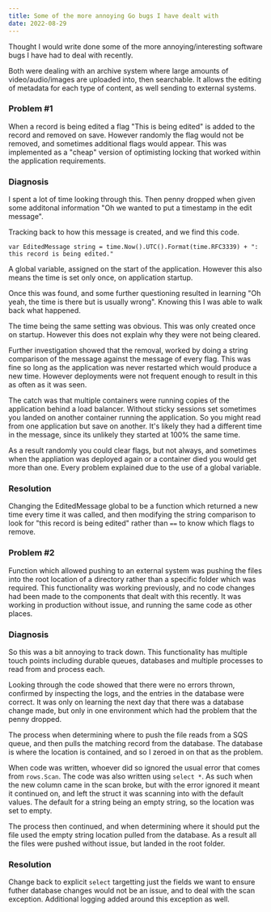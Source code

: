 ```yaml
---
title: Some of the more annoying Go bugs I have dealt with
date: 2022-08-29
---
```


Thought I would write done some of the more annoying/interesting software bugs I have had to deal with recently.

Both were dealing with an archive system where large amounts of video/audio/images are uploaded into, then searchable. It allows the editing of metadata for each type of content, as well sending to external systems.


### Problem #1

When a record is being edited a flag "This is being edited" is added to the record and removed on save. However randomly the flag would not be removed, and sometimes additional flags would appear. This was implemented as a "cheap" version of optimisting locking that worked within the application requirements.

### Diagnosis

I spent a lot of time looking through this. Then penny dropped when given some additonal information "Oh we wanted to put a timestamp in the edit message".

Tracking back to how this message is created, and we find this code.

```
var EditedMessage string = time.Now().UTC().Format(time.RFC3339) + ": this record is being edited."
```

A global variable, assigned on the start of the application. However this also means the time is set only once, on application startup.

Once this was found, and some further questioning resulted in learning "Oh yeah, the time is there but is usually wrong". Knowing this I was able to walk back what happened.

The time being the same setting was obvious. This was only created once on startup. However this does not explain why they were not being cleared.

Further investigation showed that the removal, worked by doing a string comparison of the message against the message of every flag. This was fine so long as the application was never restarted which would produce a new time. However deployments were not frequent enough to result in this as often as it was seen.

The catch was that multiple containers were running copies of the application behind a load balancer. Without sticky sessions set sometimes you landed on another container running the application. So you might read from one application but save on another. It's likely they had a different time in the message, since its unlikely they started at 100% the same time.

As a result randomly you could clear flags, but not always, and sometimes when the appliation was deployed again or a container died you would get more than one. Every problem explained due to the use of a global variable.

### Resolution

Changing the EditedMessage global to be a function which returned a new time every time it was called, and then modifying the string comparison to look for "this record is being edited" rather than `==` to know which flags to remove.


### Problem #2

Function which allowed pushing to an external system was pushing the files into the root location of a directory rather than a specific folder which was required. This functionality was working previously, and no code changes had been made to the components that dealt with this recently. It was working in production without issue, and running the same code as other places.

### Diagnosis 

So this was a bit annoying to track down. This functionality has multiple touch points including durable queues, databases and multiple processes to read from and process each.

Looking through the code showed that there were no errors thrown, confirmed by inspecting the logs, and the entries in the database were correct. It was only on learning the next day that there was a database change made, but only in one environment which had the problem that the penny dropped. 

The process when determining where to push the file reads from a SQS queue, and then pulls the matching record from the database. The database is where the location is contained, and so I zeroed in on that as the problem.

When code was written, whoever did so ignored the usual error that comes from `rows.Scan`. The code was also written using `select *`. As such when the new column came in the scan broke, but with the error ignored it meant it continued on, and left the struct it was scanning into with the default values. The default for a string being an empty string, so the location was set to empty.

The process then continued, and when determining where it should put the file used the empty string location pulled from the database. As a result all the files were pushed without issue, but landed in the root folder.

### Resolution

Change back to explicit `select` targetting just the fields we want to ensure futher database changes would not be an issue, and to deal with the scan exception. Additional logging added around this exception as well.










